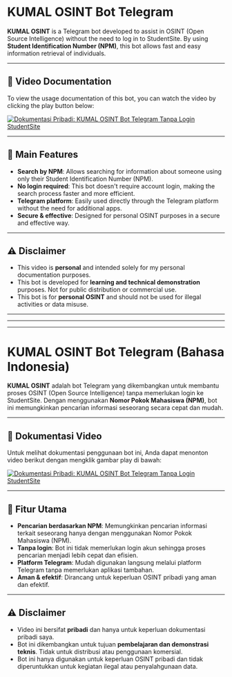 # KUMAL OSINT Bot Telegram

**KUMAL OSINT** is a Telegram bot developed to assist in OSINT (Open Source Intelligence) without the need to log in to StudentSite. By using **Student Identification Number (NPM)**, this bot allows fast and easy information retrieval of individuals.

---

## 🎥 Video Documentation

To view the usage documentation of this bot, you can watch the video by clicking the play button below:

[![Dokumentasi Pribadi: KUMAL OSINT Bot Telegram Tanpa Login StudentSite](https://img.youtube.com/vi/H1Qs5l3GcZQ/0.jpg)](https://youtu.be/H1Qs5l3GcZQ)

---

## 🚀 Main Features

- **Search by NPM**: Allows searching for information about someone using only their Student Identification Number (NPM).
- **No login required**: This bot doesn't require account login, making the search process faster and more efficient.
- **Telegram platform**: Easily used directly through the Telegram platform without the need for additional apps.
- **Secure & effective**: Designed for personal OSINT purposes in a secure and effective way.

---

## ⚠️ Disclaimer

- This video is **personal** and intended solely for my personal documentation purposes.
- This bot is developed for **learning and technical demonstration** purposes. Not for public distribution or commercial use.
- This bot is for **personal OSINT** and should not be used for illegal activities or data misuse.

---
---
---

# KUMAL OSINT Bot Telegram (Bahasa Indonesia)

**KUMAL OSINT** adalah bot Telegram yang dikembangkan untuk membantu proses OSINT (Open Source Intelligence) tanpa memerlukan login ke StudentSite. Dengan menggunakan **Nomor Pokok Mahasiswa (NPM)**, bot ini memungkinkan pencarian informasi seseorang secara cepat dan mudah.

---

## 🎥 Dokumentasi Video

Untuk melihat dokumentasi penggunaan bot ini, Anda dapat menonton video berikut dengan mengklik gambar play di bawah:

[![Dokumentasi Pribadi: KUMAL OSINT Bot Telegram Tanpa Login StudentSite](https://img.youtube.com/vi/H1Qs5l3GcZQ/0.jpg)](https://youtu.be/H1Qs5l3GcZQ)

---

## 🚀 Fitur Utama

- **Pencarian berdasarkan NPM**: Memungkinkan pencarian informasi terkait seseorang hanya dengan menggunakan Nomor Pokok Mahasiswa (NPM).
- **Tanpa login**: Bot ini tidak memerlukan login akun sehingga proses pencarian menjadi lebih cepat dan efisien.
- **Platform Telegram**: Mudah digunakan langsung melalui platform Telegram tanpa memerlukan aplikasi tambahan.
- **Aman & efektif**: Dirancang untuk keperluan OSINT pribadi yang aman dan efektif.

---

## ⚠️ Disclaimer

- Video ini bersifat **pribadi** dan hanya untuk keperluan dokumentasi pribadi saya.
- Bot ini dikembangkan untuk tujuan **pembelajaran dan demonstrasi teknis**. Tidak untuk distribusi atau penggunaan komersial.
- Bot ini hanya digunakan untuk keperluan OSINT pribadi dan tidak diperuntukkan untuk kegiatan ilegal atau penyalahgunaan data.
